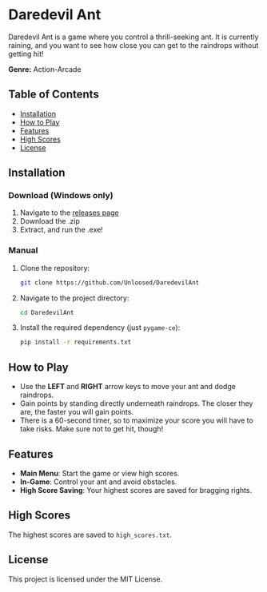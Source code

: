 # Daredevil Ant

Daredevil Ant is a game where you control a thrill-seeking ant.
It is currently raining, and you want to see how close you can get to the raindrops without getting hit!

**Genre:** Action-Arcade

## Table of Contents
- [Installation](#installation)
- [How to Play](#how-to-play)
- [Features](#features)
- [High Scores](#high-scores)
- [License](#license)

## Installation

### Download (Windows only)

1. Navigate to the [releases page](https://github.com/Unloosed/DaredevilAnt/releases/tag/v1.0.0)
2. Download the .zip
3. Extract, and run the .exe!

### Manual

1. Clone the repository:
    ```bash
    git clone https://github.com/Unloosed/DaredevilAnt
    ```
2. Navigate to the project directory:
    ```bash
    cd DaredevilAnt
    ```
3. Install the required dependency (just `pygame-ce`):
    ```bash
    pip install -r requirements.txt
    ```

## How to Play
- Use the **LEFT** and **RIGHT** arrow keys to move your ant and dodge raindrops.
- Gain points by standing directly underneath raindrops. The closer they are, the faster you will gain points.
- There is a 60-second timer, so to maximize your score you will have to take risks. Make sure not to get hit, though!

## Features
- **Main Menu**: Start the game or view high scores.
- **In-Game**: Control your ant and avoid obstacles.
- **High Score Saving**: Your highest scores are saved for bragging rights.

## High Scores
The highest scores are saved to `high_scores.txt`.

## License
This project is licensed under the MIT License.
